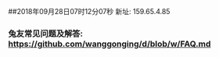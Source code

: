 ##2018年09月28日07时12分07秒 新址: 159.65.4.85
### 兔友常见问题及解答: https://github.com/wanggonging/d/blob/w/FAQ.md
